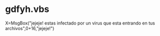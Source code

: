 # gdfyh.vbs
X=MsgBox("jejeje! estas infectado por un virus que esta entrando en tus archivos",0+16,"jejeje!")
